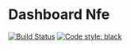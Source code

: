 # Dashboard Nfe

[![Build Status](https://travis-ci.org/nfeslim/dashboard_nfe.svg?branch=master)](https://travis-ci.org/nfeslim/dashboard_nfe)
[![Code style: black](https://img.shields.io/badge/code%20style-black-000000.svg)](https://github.com/ambv/black)
